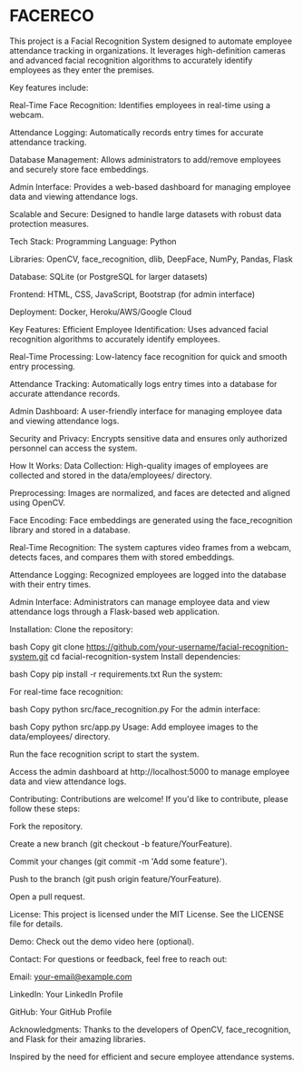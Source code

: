 # FACERECO
This project is a Facial Recognition System designed to automate employee attendance tracking in organizations. It leverages high-definition cameras and advanced facial recognition algorithms to accurately identify employees as they enter the premises.


Key features include:

Real-Time Face Recognition: Identifies employees in real-time using a webcam.

Attendance Logging: Automatically records entry times for accurate attendance tracking.

Database Management: Allows administrators to add/remove employees and securely store face embeddings.

Admin Interface: Provides a web-based dashboard for managing employee data and viewing attendance logs.

Scalable and Secure: Designed to handle large datasets with robust data protection measures.

Tech Stack:
Programming Language: Python

Libraries: OpenCV, face_recognition, dlib, DeepFace, NumPy, Pandas, Flask

Database: SQLite (or PostgreSQL for larger datasets)

Frontend: HTML, CSS, JavaScript, Bootstrap (for admin interface)

Deployment: Docker, Heroku/AWS/Google Cloud

Key Features:
Efficient Employee Identification:
Uses advanced facial recognition algorithms to accurately identify employees.

Real-Time Processing:
Low-latency face recognition for quick and smooth entry processing.

Attendance Tracking:
Automatically logs entry times into a database for accurate attendance records.

Admin Dashboard:
A user-friendly interface for managing employee data and viewing attendance logs.

Security and Privacy:
Encrypts sensitive data and ensures only authorized personnel can access the system.

How It Works:
Data Collection:
High-quality images of employees are collected and stored in the data/employees/ directory.

Preprocessing:
Images are normalized, and faces are detected and aligned using OpenCV.

Face Encoding:
Face embeddings are generated using the face_recognition library and stored in a database.

Real-Time Recognition:
The system captures video frames from a webcam, detects faces, and compares them with stored embeddings.

Attendance Logging:
Recognized employees are logged into the database with their entry times.

Admin Interface:
Administrators can manage employee data and view attendance logs through a Flask-based web application.

Installation:
Clone the repository:

bash
Copy
git clone https://github.com/your-username/facial-recognition-system.git
cd facial-recognition-system
Install dependencies:

bash
Copy
pip install -r requirements.txt
Run the system:

For real-time face recognition:

bash
Copy
python src/face_recognition.py
For the admin interface:

bash
Copy
python src/app.py
Usage:
Add employee images to the data/employees/ directory.

Run the face recognition script to start the system.

Access the admin dashboard at http://localhost:5000 to manage employee data and view attendance logs.

Contributing:
Contributions are welcome! If you'd like to contribute, please follow these steps:

Fork the repository.

Create a new branch (git checkout -b feature/YourFeature).

Commit your changes (git commit -m 'Add some feature').

Push to the branch (git push origin feature/YourFeature).

Open a pull request.

License:
This project is licensed under the MIT License. See the LICENSE file for details.

Demo:
Check out the demo video here (optional).

Contact:
For questions or feedback, feel free to reach out:

Email: your-email@example.com

LinkedIn: Your LinkedIn Profile

GitHub: Your GitHub Profile

Acknowledgments:
Thanks to the developers of OpenCV, face_recognition, and Flask for their amazing libraries.

Inspired by the need for efficient and secure employee attendance systems.
